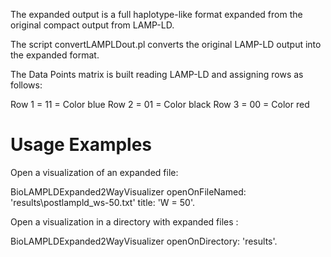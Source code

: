 The expanded output is a full haplotype-like format expanded from the original compact output from LAMP-LD.

The script convertLAMPLDout.pl converts the original LAMP-LD output into the expanded format.

The Data Points matrix is built reading LAMP-LD and assigning rows as follows:

Row 1 = 11 = Color blue 
Row 2 = 01 = Color black 
Row 3 = 00 = Color red

Usage Examples
==============

Open a visualization of an expanded file:

BioLAMPLDExpanded2WayVisualizer 
	openOnFileNamed: 'results\postlampld_ws-50.txt'
	title: 'W = 50'.

Open a visualization in a directory with expanded files :

BioLAMPLDExpanded2WayVisualizer 
	openOnDirectory: 'results'.
